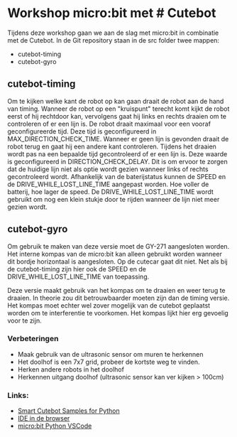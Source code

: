
# Workshop micro:bit met # Cutebot
Tijdens deze workshop gaan we aan de slag met micro:bit in combinatie met de Cutebot. In de Git repository staan in de src folder twee mappen:

- cutebot-timing
- cutebot-gyro

## cutebot-timing
Om te kijken welke kant de robot op kan gaan draait de robot aan de hand van timing. Wanneer de robot op een "kruispunt" terecht komt kijkt de robot eerst of hij rechtdoor kan, vervolgens gaat hij links en rechts draaien om te controleren of er een lijn is. De robot draait maximaal voor een vooraf geconfigureerde tijd. Deze tijd is geconfigureerd in MAX_DIRECTION_CHECK_TIME. Wanneer er geen lijn is gevonden draait de robot terug en gaat hij een andere kant controleren. Tijdens het draaien wordt pas na een bepaalde tijd gecontroleerd of er een lijn is. Deze waarde is geconfigureerd in DIRECTION_CHECK_DELAY. Dit is om ervoor te zorgen dat de huidige lijn niet als optie wordt gezien wanneer links of rechts gecontroleerd wordt. Afhankelijk van de baterijstatus kunnen de SPEED en de DRIVE_WHILE_LOST_LINE_TIME aangepast worden. Hoe voller de batterij, hoe lager de speed. De DRIVE_WHILE_LOST_LINE_TIME wordt gebruikt om nog een klein stukje door te rijden wanneer de lijn niet meer gezien wordt.

## cutebot-gyro
Om gebruik te maken van deze versie moet de GY-271 aangesloten worden. Het interne kompas van de micro:bit kan alleen gebruikt worden wanneer dit bordje horizontaal is aangesloten. Op de cutecar gaat dit niet. Net als bij de cutebot-timing zijn hier ook de SPEED en de DRIVE_WHILE_LOST_LINE_TIME van toepassing.

Deze versie maakt gebruik van het kompas om te draaien en weer terug te draaien. In theorie zou dit betrouwbaarder moeten zijn dan de timing versie. Het kompas moet echter wel zover mogelijk van de cutebot geplaatst worden om te interferentie te voorkomen. Het kompas lijkt hier erg gevoelig voor te zijn.

### Verbeteringen
- Maak gebruik van de ultrasonic sensor om muren te herkennen
- Het doolhof is een 7x7 grid, probeer de kortste weg te vinden.
- Herken andere robots in het doolhof
- Herkennen uitgang doolhof (ultrasonic sensor kan ver kijken > 100cm)

### Links:
- [Smart Cutebot Samples for Python](https://www.elecfreaks.com/learn-en/microbitKit/smart_cutebot/cutebot-python.html)
- [IDE in de browser](https://python.microbit.org/v/beta)
- [micro:bit Python VSCode](https://marketplace.visualstudio.com/items?itemName=MAKinteract.micro-bit-python)







